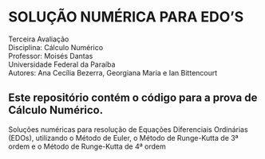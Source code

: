 # SOLUÇÃO NUMÉRICA PARA EDO’S

Terceira Avaliação  
Disciplina: Cálculo Numérico  
Professor: Moisés Dantas  
Universidade Federal da Paraíba  
Autores: Ana Cecília Bezerra, Georgiana Maria e Ian Bittencourt 

## Este repositório contém o código para a prova de Cálculo Numérico.
Soluções numéricas para resolução de Equações Diferenciais Ordinárias (EDOs), utilizando o Método de Euler, o Método de Runge-Kutta de 3ª ordem e o Método de Runge-Kutta de 4ª ordem
